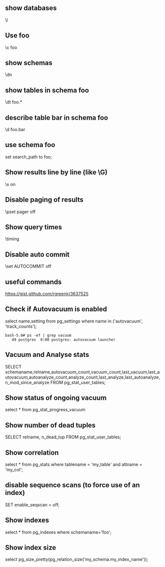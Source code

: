 ## show databases
\l

## Use foo
\c foo

## show schemas
\dn

## show tables in schema foo
\dt foo.*

## describe table bar in schema foo
\d foo.bar

## use schema foo 
set search_path to foo;

## Show results line by line (like \G)
\x on

## Disable paging of results
\pset pager off

## Show query times
\timing

## Disable auto commit
\set AUTOCOMMIT off

## useful commands
https://gist.github.com/rgreenjr/3637525

## Check if Autovacuum is enabled
select name,setting from pg_settings where name in ('autovacuum', 'track_counts');
```
bash-5.0# ps -ef | grep vacuum
   49 postgres  0:00 postgres: autovacuum launcher   
```
## Vacuum and Analyse stats
SELECT schemaname,relname,autovacuum_count,vacuum_count,last_vacuum,last_autovacuum,autoanalyze_count,analyze_count,last_analyze,last_autoanalyze,n_mod_since_analyze  FROM pg_stat_user_tables;


## Show status of ongoing vacuum
select * from pg_stat_progress_vacuum

## Show number of dead tuples
SELECT relname, n_dead_tup FROM pg_stat_user_tables;


## Show correlation
select * from pg_stats where tablename = 'my_table' and attname = 'my_col';

## disable sequence scans (to force use of an index)
SET enable_seqscan = off;

## Show indexes
select * from pg_indexes where schemaname='foo';

## Show index size
select pg_size_pretty(pg_relation_size('my_schema.my_index_name'));
